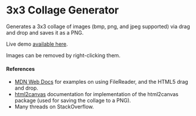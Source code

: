 # 3x3 Collage Generator
Generates a 3x3 collage of images (bmp, png, and jpeg supported) via drag and drop and saves it as a PNG.

Live demo [available here](https://people.rit.edu/~zsd7200/3x3/).

Images can be removed by right-clicking them.

#### References
- [MDN Web Docs](https://developer.mozilla.org/en-US/) for examples on using FileReader, and the HTML5 drag and drop.
- [html2canvas](https://html2canvas.hertzen.com/) documentation for implementation of the html2canvas package (used for saving the collage to a PNG).
- Many threads on StackOverflow.
